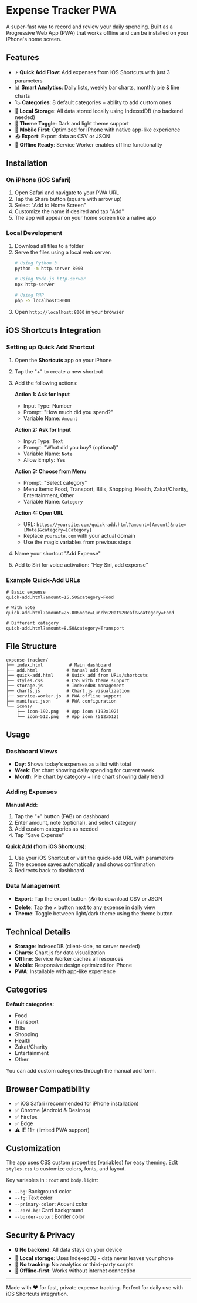 # Expense Tracker PWA

A super-fast way to record and review your daily spending. Built as a Progressive Web App (PWA) that works offline and can be installed on your iPhone's home screen.

## Features

- ⚡ **Quick Add Flow**: Add expenses from iOS Shortcuts with just 3 parameters
- 📊 **Smart Analytics**: Daily lists, weekly bar charts, monthly pie & line charts  
- 🏷️ **Categories**: 8 default categories + ability to add custom ones
- 💾 **Local Storage**: All data stored locally using IndexedDB (no backend needed)
- 🌙 **Theme Toggle**: Dark and light theme support
- 📱 **Mobile First**: Optimized for iPhone with native app-like experience
- 📤 **Export**: Export data as CSV or JSON
- 🔄 **Offline Ready**: Service Worker enables offline functionality

## Installation

### On iPhone (iOS Safari)

1. Open Safari and navigate to your PWA URL
2. Tap the Share button (square with arrow up)
3. Select "Add to Home Screen"
4. Customize the name if desired and tap "Add"
5. The app will appear on your home screen like a native app

### Local Development

1. Download all files to a folder
2. Serve the files using a local web server:
   ```bash
   # Using Python 3
   python -m http.server 8000
   
   # Using Node.js http-server
   npx http-server
   
   # Using PHP
   php -S localhost:8000
   ```
3. Open `http://localhost:8000` in your browser

## iOS Shortcuts Integration

### Setting up Quick Add Shortcut

1. Open the **Shortcuts** app on your iPhone
2. Tap the "+" to create a new shortcut
3. Add the following actions:

   **Action 1: Ask for Input**
   - Input Type: Number
   - Prompt: "How much did you spend?"
   - Variable Name: `Amount`

   **Action 2: Ask for Input**
   - Input Type: Text  
   - Prompt: "What did you buy? (optional)"
   - Variable Name: `Note`
   - Allow Empty: Yes

   **Action 3: Choose from Menu**
   - Prompt: "Select category"
   - Menu Items: Food, Transport, Bills, Shopping, Health, Zakat/Charity, Entertainment, Other
   - Variable Name: `Category`

   **Action 4: Open URL**
   - URL: `https://yoursite.com/quick-add.html?amount=[Amount]&note=[Note]&category=[Category]`
   - Replace `yoursite.com` with your actual domain
   - Use the magic variables from previous steps

4. Name your shortcut "Add Expense"
5. Add to Siri for voice activation: "Hey Siri, add expense"

### Example Quick-Add URLs

```
# Basic expense
quick-add.html?amount=15.50&category=Food

# With note
quick-add.html?amount=25.00&note=Lunch%20at%20cafe&category=Food

# Different category
quick-add.html?amount=8.50&category=Transport
```

## File Structure

```
expense-tracker/
├── index.html          # Main dashboard
├── add.html           # Manual add form
├── quick-add.html     # Quick add from URLs/shortcuts
├── styles.css         # CSS with theme support
├── storage.js         # IndexedDB management
├── charts.js          # Chart.js visualization
├── service-worker.js  # PWA offline support
├── manifest.json      # PWA configuration
└── icons/
    ├── icon-192.png   # App icon (192x192)
    └── icon-512.png   # App icon (512x512)
```

## Usage

### Dashboard Views

- **Day**: Shows today's expenses as a list with total
- **Week**: Bar chart showing daily spending for current week
- **Month**: Pie chart by category + line chart showing daily trend

### Adding Expenses

**Manual Add:**
1. Tap the "+" button (FAB) on dashboard
2. Enter amount, note (optional), and select category
3. Add custom categories as needed
4. Tap "Save Expense"

**Quick Add (from iOS Shortcuts):**
1. Use your iOS Shortcut or visit the quick-add URL with parameters
2. The expense saves automatically and shows confirmation
3. Redirects back to dashboard

### Data Management

- **Export**: Tap the export button (📤) to download CSV or JSON
- **Delete**: Tap the × button next to any expense in daily view
- **Theme**: Toggle between light/dark theme using the theme button

## Technical Details

- **Storage**: IndexedDB (client-side, no server needed)
- **Charts**: Chart.js for data visualization  
- **Offline**: Service Worker caches all resources
- **Mobile**: Responsive design optimized for iPhone
- **PWA**: Installable with app-like experience

## Categories

**Default categories:**
- Food
- Transport  
- Bills
- Shopping
- Health
- Zakat/Charity
- Entertainment
- Other

You can add custom categories through the manual add form.

## Browser Compatibility

- ✅ iOS Safari (recommended for iPhone installation)
- ✅ Chrome (Android & Desktop)
- ✅ Firefox  
- ✅ Edge
- ⚠️ IE 11+ (limited PWA support)

## Customization

The app uses CSS custom properties (variables) for easy theming. Edit `styles.css` to customize colors, fonts, and layout.

Key variables in `:root` and `body.light`:
- `--bg`: Background color
- `--fg`: Text color
- `--primary-color`: Accent color
- `--card-bg`: Card background
- `--border-color`: Border color

## Security & Privacy

- 🔒 **No backend**: All data stays on your device
- 📱 **Local storage**: Uses IndexedDB - data never leaves your phone
- 🚫 **No tracking**: No analytics or third-party scripts
- 🔄 **Offline-first**: Works without internet connection

---

Made with ❤️ for fast, private expense tracking. Perfect for daily use with iOS Shortcuts integration.
